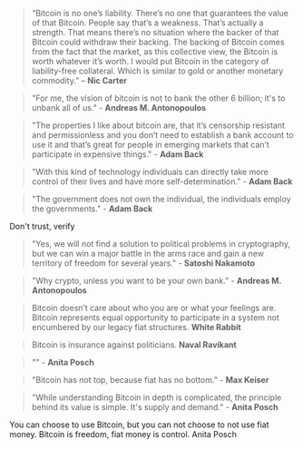 > “Bitcoin is no one’s liability. There’s no one that guarantees the value of that Bitcoin. People say that’s a weakness. That’s actually a strength. That means there’s no situation where the backer of that Bitcoin could withdraw their backing. The backing of Bitcoin comes from the fact that the market, as this collective view, the Bitcoin is worth whatever it’s worth. I would put Bitcoin in the category of liability-free collateral. Which is similar to gold or another monetary commodity.” – **Nic Carter**


> "For me, the vision of bitcoin is not to bank the other 6 billion; it's to unbank all of us." - **Andreas M. Antonopoulos**


> "The properties I like about bitcoin are, that it’s censorship resistant and permissionless and you don’t need to establish a bank account to use it and that’s great for people in emerging markets that can’t participate in expensive things." - **Adam Back**

> "With this kind of technology individuals can directly take more control of their lives and have more self-determination." - **Adam Back**

> "The government does not own the individual, the individuals employ the governments." - **Adam Back**

Don't trust, verify

> "Yes, we will not find a solution to political problems in cryptography, but we can win a major battle in the arms race and gain a new territory of freedom for several years." - **Satoshi Nakamoto**

> "Why crypto, unless you want to be your own bank."  - **Andreas M. Antonopoulos**

> Bitcoin doesn’t care about who you are or what your feelings are. Bitcoin represents equal opportunity to participate in a system not encumbered by our legacy fiat structures. **White Rabbit**

> Bitcoin is insurance against politicians. **Naval Ravikant**


>"" - **Anita Posch**

>"Bitcoin has not top, because fiat has no bottom." - **Max Keiser**

>"While understanding Bitcoin in depth is complicated, the principle behind its value is simple. It's supply and demand." - **Anita Posch**

You can choose to use Bitcoin, but you can not choose to not use fiat money.
Bitcoin is freedom, fiat money is control. Anita Posch
